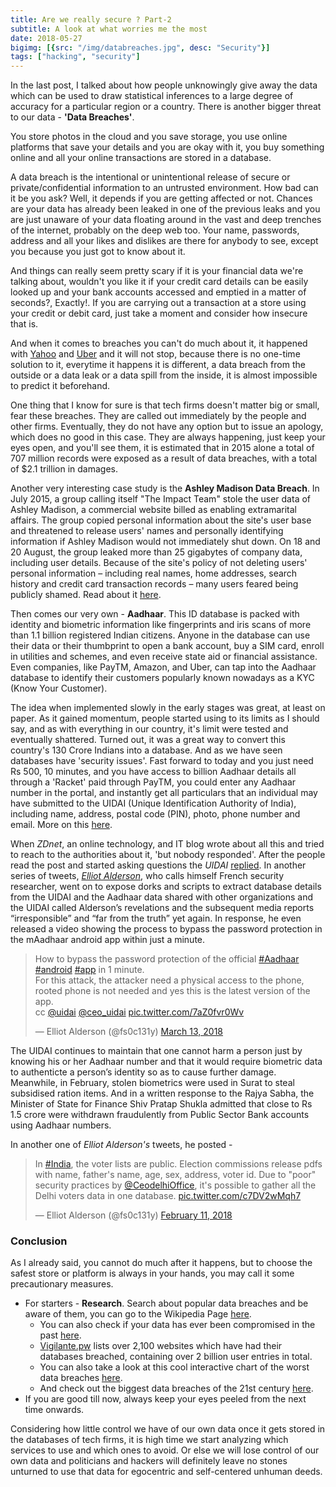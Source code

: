 ```yaml
---
title: Are we really secure ? Part-2 
subtitle: A look at what worries me the most
date: 2018-05-27
bigimg: [{src: "/img/databreaches.jpg", desc: "Security"}]
tags: ["hacking", "security"]
---
```

In the last post, I talked about how people unknowingly give away the data which can be used to draw statistical inferences to a large degree of accuracy for a particular region or a country. There is another bigger threat to our data - **'Data Breaches'**.

You store photos in the cloud and you save storage, you use online platforms that save your details and you are okay with it, you buy something online and all your online transactions are stored in a database.

A data breach is the intentional or unintentional release of secure or private/confidential information to an untrusted environment. How bad can it be you ask? Well, it depends if you are getting affected or not. Chances are your data has already been leaked in one of the previous leaks and you are just unaware of your data floating around in the vast and deep trenches of the internet, probably on the deep web too. Your name, passwords, address and all your likes and dislikes are there for anybody to see, except you because you just got to know about it.

And things can really seem pretty scary if it is your financial data we're talking about, wouldn't you like it if your credit card details can be easily looked up and your bank accounts accessed and emptied in a matter of seconds?, Exactly!.
If you are carrying out a transaction at a store using your credit or debit card, just take a moment and consider how insecure that is.

And when it comes to breaches you can't do much about it, it happened with [Yahoo](https://en.wikipedia.org/wiki/Yahoo!_data_breaches) and [Uber](http://fortune.com/2018/04/12/uber-data-breach-security) and it will not stop, because there is no one-time solution to it, everytime it happens it is different, a data breach from the outside or a data leak or a data spill from the inside, it is almost impossible to predict it beforehand.

One thing that I know for sure is that tech firms doesn't matter big or small, fear these breaches. They are called out immediately by the people and other firms. Eventually, they do not have any option but to issue an apology, which does no good in this case. They are always happening, just keep your eyes open, and you'll see them, it is estimated that in 2015 alone a total of 707 million records were exposed as a result of data breaches, with a total of $2.1 trillion in damages.  

Another very interesting case study is the **Ashley Madison Data Breach**. In July 2015, a group calling itself "The Impact Team" stole the user data of Ashley Madison, a commercial website billed as enabling extramarital affairs. The group copied personal information about the site's user base and threatened to release users' names and personally identifying information if Ashley Madison would not immediately shut down. On 18 and 20 August, the group leaked more than 25 gigabytes of company data, including user details. Because of the site's policy of not deleting users' personal information – including real names, home addresses, search history and credit card transaction records – many users feared being publicly shamed. Read about it [here](https://en.wikipedia.org/wiki/Ashley_Madison_data_breach).

Then comes our very own - **Aadhaar**. This ID database is packed with identity and biometric information like fingerprints and iris scans of more than 1.1 billion registered Indian citizens. Anyone in the database can use their data or their thumbprint to open a bank account, buy a SIM card, enroll in utilities and schemes, and even receive state aid or financial assistance. Even companies, like PayTM, Amazon, and Uber, can tap into the Aadhaar database to identify their customers popularly known nowadays as a KYC (Know Your Customer). 

The idea when implemented slowly in the early stages was great, at least on paper. As it gained momentum, people started using to its limits as I should say, and as with everything in our country, it's limit were tested and eventually shattered. Turned out, it was a great way to convert this country's 130 Crore Indians into a database. And as we have seen databases have 'security issues'. Fast forward to today and you just need Rs 500, 10 minutes, and you have access to billion Aadhaar details all through a 'Racket' paid through PayTM, you could enter any Aadhaar number in the portal, and instantly get all particulars that an individual may have submitted to the UIDAI (Unique Identification Authority of India), including name, address, postal code (PIN), photo, phone number and email. More on this <a href="http://www.tribuneindia.com/news/nation/rs-500-10-minutes-and-you-have-access-to-billion-aadhaar-details/523361.html">here</a></u>.

When _ZDnet_, an online technology, and IT blog wrote about all this and tried to reach to the authorities about it, 'but nobody responded'. After the people read the post and started asking questions the _UIDAI_ [replied](https://twitter.com/UIDAI/status/977549605733679104).
In another series of tweets, _[Elliot Alderson](https://twitter.com/fs0c131y)_, who calls himself French security researcher, went on to expose dorks and scripts to extract database details from the UIDAI and the Aadhaar data shared with other organizations and the UIDAI called Alderson’s revelations and the subsequent media reports “irresponsible” and “far from the truth” yet again. In response, he even released a video showing the process to bypass the password protection in the mAadhaar android app within just a minute.

<blockquote class="twitter-tweet" data-lang="en"><p lang="en" dir="ltr">How to bypass the password protection of the official <a href="https://twitter.com/hashtag/Aadhaar?src=hash&amp;ref_src=twsrc%5Etfw">#Aadhaar</a> <a href="https://twitter.com/hashtag/android?src=hash&amp;ref_src=twsrc%5Etfw">#android</a> <a href="https://twitter.com/hashtag/app?src=hash&amp;ref_src=twsrc%5Etfw">#app</a> in 1 minute. <br>For this attack, the attacker need a physical access to the phone, rooted phone is not needed and yes this is the latest version of the app.<br>cc <a href="https://twitter.com/UIDAI?ref_src=twsrc%5Etfw">@uidai</a> <a href="https://twitter.com/ceo_uidai?ref_src=twsrc%5Etfw">@ceo_uidai</a> <a href="https://t.co/7aZ0fvr0Wv">pic.twitter.com/7aZ0fvr0Wv</a></p>&mdash; Elliot Alderson (@fs0c131y) <a href="https://twitter.com/fs0c131y/status/973482430903586816?ref_src=twsrc%5Etfw">March 13, 2018</a></blockquote>
<script async src="https://platform.twitter.com/widgets.js" charset="utf-8"></script>
The UIDAI continues to maintain that one cannot harm a person just by knowing his or her Aadhaar number and that it would require biometric data to authenticte a person’s identity so as to cause further damage. Meanwhile, in February, stolen biometrics were used in Surat to steal subsidised ration items. And in a written response to the Rajya Sabha, the Minister of State for Finance Shiv Pratap Shukla admitted that close to Rs 1.5 crore were withdrawn fraudulently from Public Sector Bank accounts using Aadhaar numbers.

In another one of _Elliot Alderson's_ tweets, he posted - 

<blockquote class="twitter-tweet" data-lang="en"><p lang="en" dir="ltr">In <a href="https://twitter.com/hashtag/India?src=hash&amp;ref_src=twsrc%5Etfw">#India</a>, the voter lists are public. Election commissions release pdfs with name, father&#39;s name, age, sex, address, voter id. Due to &quot;poor&quot; security practices by <a href="https://twitter.com/CeodelhiOffice?ref_src=twsrc%5Etfw">@CeodelhiOffice</a>, it&#39;s possible to gather all the Delhi voters data in one database. <a href="https://t.co/c7DV2wMqh7">pic.twitter.com/c7DV2wMqh7</a></p>&mdash; Elliot Alderson (@fs0c131y) <a href="https://twitter.com/fs0c131y/status/962728385385586688?ref_src=twsrc%5Etfw">February 11, 2018</a></blockquote>
<script async src="https://platform.twitter.com/widgets.js" charset="utf-8"></script>



### Conclusion
As I already said, you cannot do much after it happens, but to choose the safest store or platform is always in your hands, you may call it some precautionary measures.

* For starters - **Research**. Search about popular data breaches and be aware of them, you can go to the Wikipedia Page <a href="https://en.wikipedia.org/wiki/List_of_data_breaches">here</a>.
    * You can also check if your data has ever been compromised in the past <a href="https://haveibeenpwned.com">here</a>.
    * [Vigilante.pw](https://vigilante.pw") lists over 2,100 websites which have had their databases breached, containing over 2 billion user entries in total.
    * You can also take a look at this cool interactive chart of the worst data breaches <a href="http://www.informationisbeautiful.net/visualizations/worlds-biggest-data-breaches-hacks">here</a>.
    * And check out the biggest data breaches of the 21st century <a href="https://www.csoonline.com/article/2130877/data-breach/the-biggest-data-breaches-of-the-21st-century.html">here</a>.  
* If you are good till now, always keep your eyes peeled from the next time onwards.

Considering how little control we have of our own data once it gets stored in the databases of tech firms, it is high time we start analyzing which services to use and which ones to avoid. Or else we will lose control of our own data and politicians and hackers will definitely leave no stones unturned to use that data for egocentric and self-centered unhuman deeds.